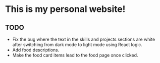 # This is my personal website!



## TODO
- Fix the bug where the text in the skills and projects sections are white after switching from dark mode to light mode using React logic.
- Add food descriptions.
- Make the food card items lead to the food page once clicked.
